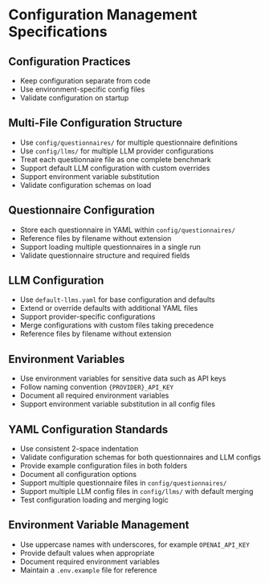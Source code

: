 # Configuration Management Specifications

## Configuration Practices
- Keep configuration separate from code
- Use environment-specific config files
- Validate configuration on startup

## Multi-File Configuration Structure
- Use `config/questionnaires/` for multiple questionnaire definitions
- Use `config/llms/` for multiple LLM provider configurations
- Treat each questionnaire file as one complete benchmark
- Support default LLM configuration with custom overrides
- Support environment variable substitution
- Validate configuration schemas on load

## Questionnaire Configuration
- Store each questionnaire in YAML within `config/questionnaires/`
- Reference files by filename without extension
- Support loading multiple questionnaires in a single run
- Validate questionnaire structure and required fields

## LLM Configuration
- Use `default-llms.yaml` for base configuration and defaults
- Extend or override defaults with additional YAML files
- Support provider-specific configurations
- Merge configurations with custom files taking precedence
- Reference files by filename without extension

## Environment Variables
- Use environment variables for sensitive data such as API keys
- Follow naming convention `{PROVIDER}_API_KEY`
- Document all required environment variables
- Support environment variable substitution in all config files

## YAML Configuration Standards
- Use consistent 2-space indentation
- Validate configuration schemas for both questionnaires and LLM configs
- Provide example configuration files in both folders
- Document all configuration options
- Support multiple questionnaire files in `config/questionnaires/`
- Support multiple LLM config files in `config/llms/` with default merging
- Test configuration loading and merging logic

## Environment Variable Management
- Use uppercase names with underscores, for example `OPENAI_API_KEY`
- Provide default values when appropriate
- Document required environment variables
- Maintain a `.env.example` file for reference
